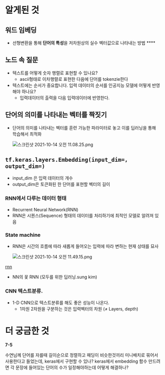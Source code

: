 # 알게된 것

## 워드 임베딩

- 선형변환을 통해 **단어의 특성**을 저차원상의 실수 벡터값으로 나타내는 방법 ****

## 노드 속 질문

- 텍스트를 어떻게 숫자 행렬로 표현할 수 있나요?
    - ascii형태로 이차행렬로 표현한 다음에 단어를 tokenzie한다
- 텍스트에는 순서가 중요합니다. 입력 데이터의 순서를 인공지능 모델에 어떻게 반영해야 하나요?
    - 입력데이터의 출력을 다음 입력데이터에 반영한다.

## 단어의 의미를 나타내는 벡터를 짝짓기

- 단어의 의미를 나타내는 벡터를 훈련 가능한 파라미터로 놓고 이를 딥러닝을 통해 학습해서 최적화
    
    ![스크린샷 2021-10-14 오전 11.08.25.png](https://s3-us-west-2.amazonaws.com/secure.notion-static.com/bfb2b5d9-7d44-4fcc-9d14-5c3bdd33787e/스크린샷_2021-10-14_오전_11.08.25.png)
    

## `tf.keras.layers.Embedding(input_dim=, output_dim=)`

- input_dim 은 입력 데이터의 개수
- output_dim은 토큰화된 한 단어를 표현할 벡터의 길이

### RNN에서 다루는 데이터 형태

- Recurrent Neural Network(RNN)
- RNN은 시퀀스(Sequence) 형태의 데이터를 처리하기에 최적인 모델로 알려져 있음

### State machine

- RNN은 시간의 흐름에 따라 새롭게 들어오는 입력에 따라 변하는 현재 상태를 묘사
    
    ![스크린샷 2021-10-14 오전 11.49.15.png](https://s3-us-west-2.amazonaws.com/secure.notion-static.com/26474a6b-6cb2-4754-a043-96e36584e187/스크린샷_2021-10-14_오전_11.49.15.png)
    

[rnn](https://www.notion.so/rnn-20c08ab82be34c9f98adadeb68a95d92)

- NN의 꽃 RNN (모두를 위한 딥러닝.sung kim)
    
    

### CNN 텍스트분류.

- 1-D CNN으로 텍스트분류를 해도 좋은 성능이 나온다.
    - 1차원 2차원을 구분하는 것은 입력벡터의 차원 (≠ Layers, depth)

### 

# 더 궁금한 것

**7-5**

수연님께 단어를 자를때 길이순으로 정렬하고 패딩이 비슷한것끼리 미니배치로 묶어서 사용한다고 들었는데, keras에서 구현할 수 있나? keras에서 embedding 함수 만드려면 각 문장에 들어있는 단어의 수가 일정해야하는데 어떻게 해결하나?